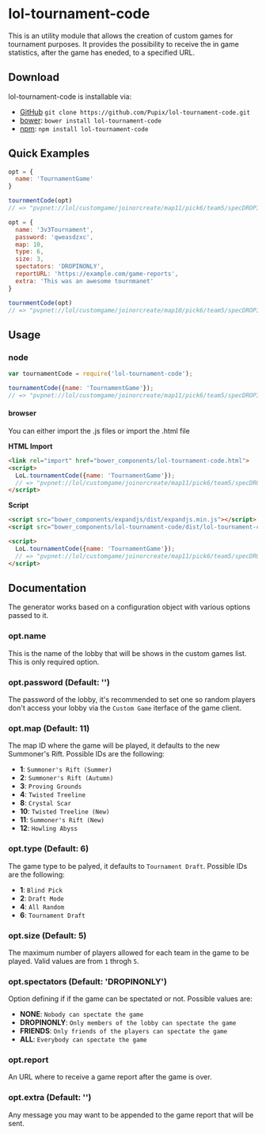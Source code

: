 # lol-tournament-code
This is an utility module that allows the creation of custom games for tournament purposes. It provides the possibility to receive the in game statistics, after the game has eneded, to a specified URL.

## Download
lol-tournament-code is installable via:

- [GitHub](https://github.com/Pupix/lol-tournament-code) `git clone https://github.com/Pupix/lol-tournament-code.git`
- [bower](http://bower.io/): `bower install lol-tournament-code`
- [npm](https://www.npmjs.com/): `npm install lol-tournament-code`

## Quick Examples
```js
opt = {
  name: 'TournamentGame'
}

tournmentCode(opt)
// => "pvpnet://lol/customgame/joinorcreate/map11/pick6/team5/specDROPINONLY/eyJuYW1lIjoiVG91cm5hbW5ldEdhbWUiLCJleHRyYSI6IiJ9"

opt = {
  name: '3v3Tournament',
  password: 'qweasdzxc',
  map: 10,
  type: 6,
  size: 3,
  spectators: 'DROPINONLY',
  reportURL: 'https://example.com/game-reports',
  extra: 'This was an awesome tournmanet'
}

tournmentCode(opt)
// => "pvpnet://lol/customgame/joinorcreate/map10/pick6/team5/specDROPINONLY/eyJuY…YzVG91cm5hbWVudCIsImV4dHJhIjoiVGhpcyB3YXMgYW4gYXdlc29tZSB0b3Vybm1hbmV0In0="
```

## Usage

### node
```js
var tournamentCode = require('lol-tournament-code');

tournamentCode({name: 'TournamentGame'});
// => "pvpnet://lol/customgame/joinorcreate/map11/pick6/team5/specDROPINONLY/eyJuYW1lIjoiVG91cm5hbW5ldEdhbWUiLCJleHRyYSI6IiJ9"
```
#### browser

You can either import the .js files or import the .html file

__HTML Import__
```html
<link rel="import" href="bower_components/lol-tournament-code.html">
<script>
  LoL.tournamentCode({name: 'TournamentGame'});
  // => "pvpnet://lol/customgame/joinorcreate/map11/pick6/team5/specDROPINONLY/eyJuYW1lIjoiVG91cm5hbW5ldEdhbWUiLCJleHRyYSI6IiJ9"
</script>
```
__Script__ 
```html
<script src="bower_components/expandjs/dist/expandjs.min.js"></script>
<script src="bower_components/lol-tournament-code/dist/lol-tournament-code.min.js"></script>

<script>
  LoL.tournamentCode({name: 'TournamentGame'});
  // => "pvpnet://lol/customgame/joinorcreate/map11/pick6/team5/specDROPINONLY/eyJuYW1lIjoiVG91cm5hbW5ldEdhbWUiLCJleHRyYSI6IiJ9"
</script>
```
## Documentation
The generator works based on a configuration object with various options passed to it.

### opt.name
This is the name of the lobby that will be shows in the custom games list. This is only required option.

### opt.password (Default: '')
The password of the lobby, it's recommended to set one so random players don't access your lobby via the `Custom Game` iterface of the game client.

### opt.map (Default: 11)
The map ID where the game will be played, it defaults to the new Summoner's Rift. Possible IDs are the following:
- __1__: `Summoner's Rift (Summer)`
- __2__: `Summoner's Rift (Autumn)`
- __3__: `Proving Grounds`
- __4__: `Twisted Treeline`
- __8__: `Crystal Scar`
- __10__: `Twisted Treeline (New)`
- __11__: `Summoner's Rift (New)`
- __12__: `Howling Abyss`

### opt.type (Default: 6)
The game type to be palyed, it defaults to `Tournament Draft`. Possible IDs are the following:
- __1__: `Blind Pick`
- __2__: `Draft Mode`
- __4__: `All Random`
- __6__: `Tournament Draft`

### opt.size (Default: 5)
The maximum number of players allowed for each team in the game to be played. Valid values are from `1` throgh `5`.

### opt.spectators (Default: 'DROPINONLY')
Option defining if if the game can be spectated or not. Possible values are:
- __NONE__: `Nobody can spectate the game`
- __DROPINONLY__: `Only members of the lobby can spectate the game`
- __FRIENDS__: `Only friends of the players can spectate the game`
- __ALL__: `Everybody can spectate the game`

### opt.report
An URL where to receive a game report after the game is over.

### opt.extra (Default: '')
Any message you may want to be appended to the game report that will be sent.
